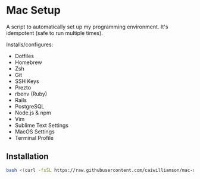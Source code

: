 # Mac Setup

A script to automatically set up my programming environment. It's idempotent (safe to run multiple times).

Installs/configures:
* Dotfiles
* Homebrew
* Zsh
* Git
* SSH Keys
* Prezto
* rbenv (Ruby)
* Rails
* PostgreSQL
* Node.js & npm
* Vim
* Sublime Text Settings
* MacOS Settings
* Terminal Profile

## Installation
```bash
bash <(curl -fsSL https://raw.githubusercontent.com/caiwilliamson/mac-setup/master/setup)
```
